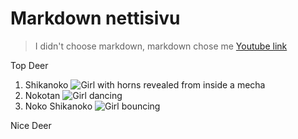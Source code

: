 # Markdown nettisivu
> I didn't choose markdown, markdown chose me
[Youtube link](https://www.youtube.com/watch?v=pxEV1A5mTYM)

Top Deer
1. Shikanoko
![Girl with horns revealed from inside a mecha](https://media1.tenor.com/m/sTY3pY1wOxgAAAAC/deer-anime.gif)
2. Nokotan
![Girl dancing](https://media1.tenor.com/m/6nTY_T89uv4AAAAC/shikaanime-deer.gif)
3. Noko Shikanoko
![Girl bouncing](https://media1.tenor.com/m/tig4ZbIVwjYAAAAd/shikanoko-shikanoko-nokonoko-koshitantan.gif)

Nice Deer
